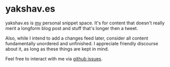 # yakshav.es

yakshav.es is [my](http://skade.me/profile.html) personal snippet space. It's for content that doesn't really merit a longform blog post and stuff that's longer then a tweet.

Also, while I intend to add a changes feed later, consider all content fundamentally unordered and unfinished. I appreciate friendly discourse about it, as long as these things are kept in mind.

Feel free to interact with me via [github issues](http://github.com/skade/yakshav.es/issues).
